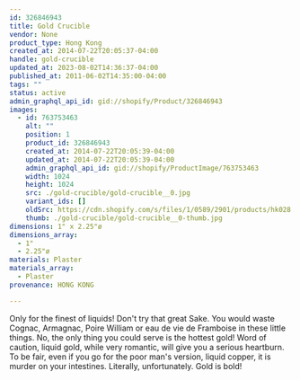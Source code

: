 ```yaml
---
id: 326846943
title: Gold Crucible
vendor: None
product_type: Hong Kong
created_at: 2014-07-22T20:05:37-04:00
handle: gold-crucible
updated_at: 2023-08-02T14:36:37-04:00
published_at: 2011-06-02T14:35:00-04:00
tags: ""
status: active
admin_graphql_api_id: gid://shopify/Product/326846943
images:
  - id: 763753463
    alt: ""
    position: 1
    product_id: 326846943
    created_at: 2014-07-22T20:05:39-04:00
    updated_at: 2014-07-22T20:05:39-04:00
    admin_graphql_api_id: gid://shopify/ProductImage/763753463
    width: 1024
    height: 1024
    src: ./gold-crucible/gold-crucible__0.jpg
    variant_ids: []
    oldSrc: https://cdn.shopify.com/s/files/1/0589/2901/products/hk028.jpeg?v=1406073939
    thumb: ./gold-crucible/gold-crucible__0-thumb.jpg
dimensions: 1" x 2.25"ø
dimensions_array:
  - 1"
  - 2.25"ø
materials: Plaster
materials_array:
  - Plaster
provenance: HONG KONG

---
```


Only for the finest of liquids! Don't try that great Sake. You would waste Cognac, Armagnac, Poire William or eau de vie de Framboise in these little things. No, the only thing you could serve is the hottest gold! Word of caution, liquid gold, while very romantic, will give you a serious heartburn. To be fair, even if you go for the poor man's version, liquid copper, it is murder on your intestines. Literally, unfortunately. Gold is bold!